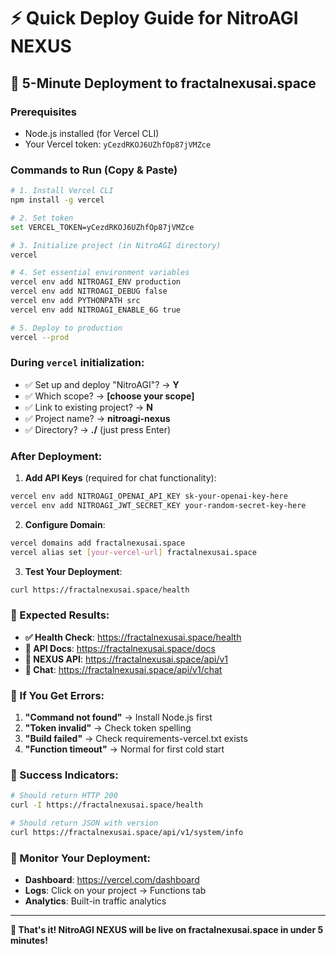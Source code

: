 # ⚡ Quick Deploy Guide for NitroAGI NEXUS

## 🚀 **5-Minute Deployment to fractalnexusai.space**

### **Prerequisites**
- Node.js installed (for Vercel CLI)
- Your Vercel token: `yCezdRKOJ6UZhfOp87jVMZce`

### **Commands to Run (Copy & Paste)**

```bash
# 1. Install Vercel CLI
npm install -g vercel

# 2. Set token
set VERCEL_TOKEN=yCezdRKOJ6UZhfOp87jVMZce

# 3. Initialize project (in NitroAGI directory)
vercel

# 4. Set essential environment variables
vercel env add NITROAGI_ENV production
vercel env add NITROAGI_DEBUG false
vercel env add PYTHONPATH src
vercel env add NITROAGI_ENABLE_6G true

# 5. Deploy to production
vercel --prod
```

### **During `vercel` initialization:**
- ✅ Set up and deploy "NitroAGI"? → **Y**
- ✅ Which scope? → **[choose your scope]**
- ✅ Link to existing project? → **N**
- ✅ Project name? → **nitroagi-nexus**
- ✅ Directory? → **./** (just press Enter)

### **After Deployment:**

1. **Add API Keys** (required for chat functionality):
```bash
vercel env add NITROAGI_OPENAI_API_KEY sk-your-openai-key-here
vercel env add NITROAGI_JWT_SECRET_KEY your-random-secret-key-here
```

2. **Configure Domain**:
```bash
vercel domains add fractalnexusai.space
vercel alias set [your-vercel-url] fractalnexusai.space
```

3. **Test Your Deployment**:
```bash
curl https://fractalnexusai.space/health
```

### **🧠 Expected Results:**

- **✅ Health Check**: https://fractalnexusai.space/health
- **🔗 API Docs**: https://fractalnexusai.space/docs  
- **🧠 NEXUS API**: https://fractalnexusai.space/api/v1
- **💬 Chat**: https://fractalnexusai.space/api/v1/chat

### **🚨 If You Get Errors:**

1. **"Command not found"** → Install Node.js first
2. **"Token invalid"** → Check token spelling
3. **"Build failed"** → Check requirements-vercel.txt exists
4. **"Function timeout"** → Normal for first cold start

### **🎯 Success Indicators:**

```bash
# Should return HTTP 200
curl -I https://fractalnexusai.space/health

# Should return JSON with version
curl https://fractalnexusai.space/api/v1/system/info
```

### **📱 Monitor Your Deployment:**
- **Dashboard**: https://vercel.com/dashboard
- **Logs**: Click on your project → Functions tab
- **Analytics**: Built-in traffic analytics

---

**🧠 That's it! NitroAGI NEXUS will be live on fractalnexusai.space in under 5 minutes!**